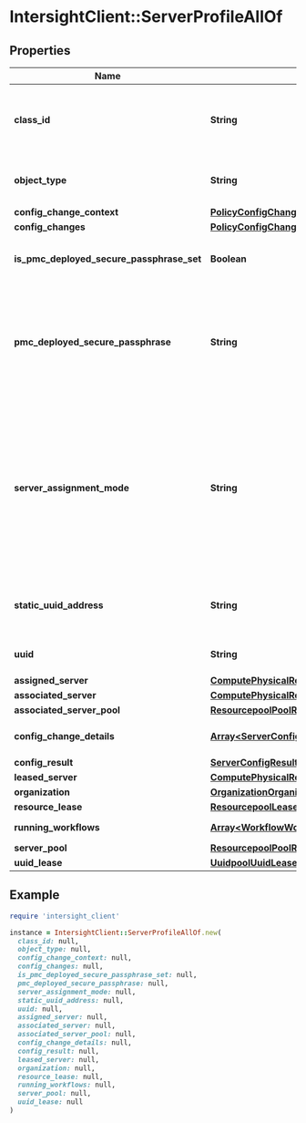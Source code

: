 # IntersightClient::ServerProfileAllOf

## Properties

| Name | Type | Description | Notes |
| ---- | ---- | ----------- | ----- |
| **class_id** | **String** | The fully-qualified name of the instantiated, concrete type. This property is used as a discriminator to identify the type of the payload when marshaling and unmarshaling data. | [default to &#39;server.Profile&#39;] |
| **object_type** | **String** | The fully-qualified name of the instantiated, concrete type. The value should be the same as the &#39;ClassId&#39; property. | [default to &#39;server.Profile&#39;] |
| **config_change_context** | [**PolicyConfigChangeContext**](PolicyConfigChangeContext.md) |  | [optional] |
| **config_changes** | [**PolicyConfigChange**](PolicyConfigChange.md) |  | [optional] |
| **is_pmc_deployed_secure_passphrase_set** | **Boolean** | Indicates whether the value of the &#39;pmcDeployedSecurePassphrase&#39; property has been set. | [optional][readonly][default to false] |
| **pmc_deployed_secure_passphrase** | **String** | Secure passphrase that is already deployed on all the Persistent Memory Modules on the server. This deployed passphrase is required during deploy of server profile if secure passphrase is changed or security is disabled in the attached persistent memory policy. | [optional] |
| **server_assignment_mode** | **String** | Source of the server assigned to the server profile. Values can be Static, Pool or None. Static is used if a server is attached directly to server profile. Pool is used if a resource pool is attached to server profile. None is used if no server or resource pool is attached to server profile. * &#x60;None&#x60; - No server is assigned to the server profile. * &#x60;Static&#x60; - Server is directly assigned to server profile using assign server. * &#x60;Pool&#x60; - Server is assigned from a resource pool. | [optional][default to &#39;None&#39;] |
| **static_uuid_address** | **String** | The UUID address for the server must include UUID prefix xxxxxxxx-xxxx-xxxx along with the UUID suffix of format xxxx-xxxxxxxxxxxx. | [optional] |
| **uuid** | **String** | The UUID address that is assigned to the server based on the UUID pool. | [optional][readonly] |
| **assigned_server** | [**ComputePhysicalRelationship**](ComputePhysicalRelationship.md) |  | [optional] |
| **associated_server** | [**ComputePhysicalRelationship**](ComputePhysicalRelationship.md) |  | [optional] |
| **associated_server_pool** | [**ResourcepoolPoolRelationship**](ResourcepoolPoolRelationship.md) |  | [optional] |
| **config_change_details** | [**Array&lt;ServerConfigChangeDetailRelationship&gt;**](ServerConfigChangeDetailRelationship.md) | An array of relationships to serverConfigChangeDetail resources. | [optional][readonly] |
| **config_result** | [**ServerConfigResultRelationship**](ServerConfigResultRelationship.md) |  | [optional] |
| **leased_server** | [**ComputePhysicalRelationship**](ComputePhysicalRelationship.md) |  | [optional] |
| **organization** | [**OrganizationOrganizationRelationship**](OrganizationOrganizationRelationship.md) |  | [optional] |
| **resource_lease** | [**ResourcepoolLeaseRelationship**](ResourcepoolLeaseRelationship.md) |  | [optional] |
| **running_workflows** | [**Array&lt;WorkflowWorkflowInfoRelationship&gt;**](WorkflowWorkflowInfoRelationship.md) | An array of relationships to workflowWorkflowInfo resources. | [optional][readonly] |
| **server_pool** | [**ResourcepoolPoolRelationship**](ResourcepoolPoolRelationship.md) |  | [optional] |
| **uuid_lease** | [**UuidpoolUuidLeaseRelationship**](UuidpoolUuidLeaseRelationship.md) |  | [optional] |

## Example

```ruby
require 'intersight_client'

instance = IntersightClient::ServerProfileAllOf.new(
  class_id: null,
  object_type: null,
  config_change_context: null,
  config_changes: null,
  is_pmc_deployed_secure_passphrase_set: null,
  pmc_deployed_secure_passphrase: null,
  server_assignment_mode: null,
  static_uuid_address: null,
  uuid: null,
  assigned_server: null,
  associated_server: null,
  associated_server_pool: null,
  config_change_details: null,
  config_result: null,
  leased_server: null,
  organization: null,
  resource_lease: null,
  running_workflows: null,
  server_pool: null,
  uuid_lease: null
)
```

